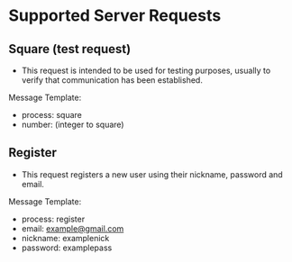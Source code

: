 # Supported Server Requests

## Square (test request)
- This request is intended to be used for testing purposes, usually to verify that communication has been established.

Message Template:
* process: square
* number: (integer to square)

## Register
- This request registers a new user using their nickname, password and email.

Message Template:
* process: register
* email: example@gmail.com
* nickname: examplenick
* password: examplepass
